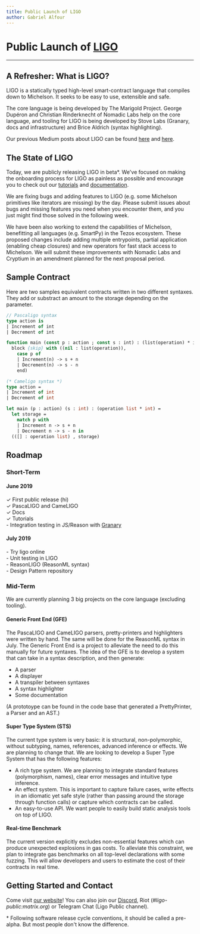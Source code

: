 ```yaml
---
title: Public Launch of LIGO
author: Gabriel Alfour
---
```


# Public Launch of [LIGO](https://ligolang.org/)

---

## A Refresher: What is LIGO?
LIGO is a statically typed high-level smart-contract language that compiles down to Michelson. It seeks to be easy to use, extensible and safe.

The core language is being developed by The Marigold Project. George Dupéron and Christian Rinderknecht of Nomadic Labs help on the core language, and tooling for LIGO is being developed by Stove Labs (Granary, docs and infrastructure) and Brice Aldrich (syntax highlighting). 

Our previous Medium posts about LIGO can be found [here](https://medium.com/tezos/introducing-ligo-a-new-smart-contract-language-for-tezos-233fa17f21c7) and [here](https://medium.com/tezos/ligo-becomes-polyglot-a474e2cb0c24).

## The State of LIGO
Today, we are publicly releasing LIGO in beta\*. We've focused on making the onboarding process for LIGO as painless as possible and encourage you to check out our [tutorials](/docs/tutorials/get-started/tezos-taco-shop-smart-contract) and [documentation](https://ligolang.org/docs/next/setup/installation).

We are fixing bugs and adding features to LIGO (e.g. some Michelson primitives like iterators are missing) by the day. Please submit issues about bugs and missing features you need when you encounter them, and you just might find those solved in the following week.

We have been also working to extend the capabilities of Michelson, benefitting all languages (e.g. SmartPy) in the Tezos ecosystem. These proposed changes include adding multiple entrypoints, partial application (enabling cheap closures) and new operators for fast stack access to Michelson. We will submit these improvements with Nomadic Labs and Cryptium in an amendment planned for the next proposal period.

## Sample Contract

Here are two samples equivalent contracts written in two different syntaxes. They add or substract an amount to the storage depending on the parameter.

```pascal
// Pascaligo syntax
type action is
| Increment of int
| Decrement of int

function main (const p : action ; const s : int) : (list(operation) * int) is
  block {skip} with ((nil : list(operation)),
    case p of
    | Increment(n) -> s + n
    | Decrement(n) -> s - n
    end)
```

```ocaml
(* Cameligo syntax *)
type action =
| Increment of int
| Decrement of int

let main (p : action) (s : int) : (operation list * int) =
  let storage =	
    match p with
    | Increment n -> s + n
    | Decrement n -> s - n in
  (([] : operation list) , storage)
```

## Roadmap

### Short-Term
#### June 2019
<span style="display:block">✓ First public release (hi)</span>
<span style="display:block">✓ PascaLIGO and CameLIGO</span>
<span style="display:block">✓ Docs</span>
<span style="display:block">✓ Tutorials</span>
<span style="display:block">\- Integration testing in JS/Reason with [Granary](https://stove-labs.github.io/granary/)</span>

#### July 2019
<span style="display:block">\- Try ligo online</span>
<span style="display:block">\- Unit testing in LIGO</span>
<span style="display:block">\- ReasonLIGO (ReasonML syntax)</span>
<span style="display:block">\- Design Pattern repository</span>

### Mid-Term
We are currently planning 3 big projects on the core language (excluding tooling).

#### Generic Front End (GFE)
The PascaLIGO and CameLIGO parsers, pretty-printers and highlighters were written by hand. The same will be done for the ReasonML syntax in July. 
The Generic Front End is a project to alleviate the need to do this manually for future syntaxes. The idea of the GFE is to develop a system that can take in a syntax description, and then generate:
- A parser
- A displayer
- A transpiler between syntaxes
- A syntax highlighter
- Some documentation

(A prototoype can be found in the code base that generated a PrettyPrinter, a Parser and an AST.)

#### Super Type System (STS)
The current type system is very basic: it is structural, non-polymorphic, without subtyping, names, references, advanced inference or effects. We are planning to change that.
We are looking to develop a Super Type System that has the following features:
- A rich type system. We are planning to integrate standard features (polymorphism, names), clear error messages and intuitive type inference.
- An effect system. This is important to capture failure cases, write effects in an idiomatic yet safe style (rather than passing around the storage through function calls) or capture which contracts can be called.
- An easy-to-use API. We want people to easily build static analysis tools on top of LIGO.

#### Real-time Benchmark

The current version explicitly excludes non-essential features which can produce unexpected explosions in gas costs. To alleviate this constraint, we plan to integrate gas benchmarks on all top-level declarations with some fuzzing. This will allow developers and users to estimate the cost of their contracts in real time.

## Getting Started and Contact
Come visit [our website](https://ligolang.org)! You can also join our [Discord](https://discord.gg/9rhYaEt), Riot (*#ligo-public:matrix.org*) or Telegram Chat (Ligo Public channel).



\* Following software release cycle conventions, it should be called a pre-alpha. But most people don't know the difference.
